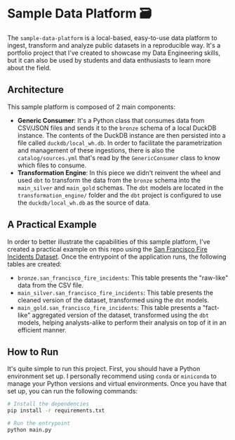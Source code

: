 # Sample Data Platform 🗃️

The `sample-data-platform` is a local-based, easy-to-use data platform to ingest, transform and analyze public datasets in a reproducible way. It's a portfolio project that I've created to showcase my Data Engineering skills, but it can also be used by students and data enthusiasts to learn more about the field.

## Architecture

This sample platform is composed of 2 main components:

- **Generic Consumer**: It's a Python class that consumes data from CSV/JSON files and sends it to the `bronze` schema of a local DuckDB instance. The contents of the DuckDB instance are then persisted into a file called `duckdb/local_wh.db`. In order to facilitate the parametrization and management of these ingestions, there is also the `catalog/sources.yml` that's read by the `GenericConsumer` class to know which files to consume.
- **Transformation Engine**: In this piece we didn't reinvent the wheel and used `dbt` to transform the data from the `bronze` schema into the `main_silver` and `main_gold` schemas. The `dbt` models are located in the `transformation_engine/` folder and the `dbt` project is configured to use the `duckdb/local_wh.db` as the source of data.

## A Practical Example

In order to better illustrate the capabilities of this sample platform, I've created a practical example on this repo using the [San Francisco Fire Incidents Dataset](https://data.sfgov.org/Public-Safety/Fire-Incidents/wr8u-xric/about_data). Once the entrypoint of the application runs, the following tables are created:

- `bronze.san_francisco_fire_incidents`: This table presents the "raw-like" data from the CSV file.
- `main_silver.san_francisco_fire_incidents`: This table presents the cleaned version of the dataset, transformed using the `dbt` models.
- `main_gold.san_francisco_fire_incidents`: This table presents a "fact-like" aggregated version of the dataset, transformed using the `dbt` models, helping analysts-alike to perform their analysis on top of it in an efficient manner. 

## How to Run

It's quite simple to run this project. First, you should have a Python environment set up. I personally recommend using `conda` or `miniconda` to manage your Python versions and virtual environments. Once you have that set up, you can run the following commands:

```bash
# Install the dependencies
pip install -r requirements.txt

# Run the entrypoint
python main.py
```
